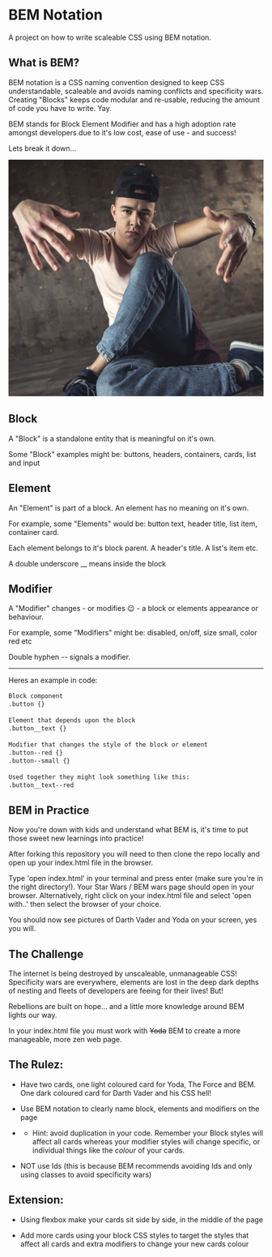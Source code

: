 # BEM Notation

A project on how to write scaleable CSS using BEM notation.

## What is BEM?

BEM notation is a CSS naming convention designed to keep CSS understandable, scaleable and avoids naming conflicts and specificity wars. Creating "Blocks" keeps code modular and re-usable, reducing the amount of code you have to write. Yay.

BEM stands for Block Element Modifier and has a high adoption rate amongst developers due to it's low cost, ease of use - and success!

Lets break it down...

![B-b-break it down!](./break-dance.png)

## Block

A "Block" is a standalone entity that is meaningful on it's own.

Some "Block" examples might be: buttons, headers, containers, cards, list and input 


## Element 

An "Element" is part of a block. An element has no meaning on it's own.

For example, some "Elements" would be: button text, header title, list item, container card. 

Each element belongs to it's block parent. A header's title. A list's item etc. 

A double underscore __ means inside the block


## Modifier

A "Modifier" changes - or modifies 😉 - a block or elements appearance or behaviour.

For example, some "Modifiers" might be: disabled, on/off, size small, color red etc

Double hyphen -- signals a modifier.

------

Heres an example in code:

```
Block component
.button {}

Element that depends upon the block
.button__text {}

Modifier that changes the style of the block or element
.button--red {} 
.button--small {}

Used together they might look something like this:
.button__text--red
```


## BEM in Practice

Now you're down with kids and understand what BEM is, it's time to put those sweet new learnings into practice!

After forking this repository you will need to then clone the repo locally and open up your index.html file in the browser.

Type 'open index.html' in your terminal and press enter (make sure you're in the right directory!). Your Star Wars / BEM wars page should open in your browser. Alternatively, right click on your index.html file and select 'open with..' then select the browser of your choice.

You should now see pictures of Darth Vader and Yoda on your screen, yes you will. 

## The Challenge

The internet is being destroyed by unscaleable, unmanageable CSS! Specificity wars are everywhere, elements are lost in the deep dark depths of nesting and fleets of developers are feeing for their lives! But!

Rebellions are built on hope... and a little more knowledge around BEM lights our way.

In your index.html file you must work with ~~Yoda~~ BEM to create a more manageable, more zen web page.

## The Rulez:

- Have two cards, one light coloured card for Yoda, The Force and BEM. One dark coloured card for Darth Vader and his CSS hell!

- Use BEM notation to clearly name block, elements and modifiers on the page

* * Hint: avoid duplication in your code. Remember your Block styles will affect all cards whereas your modifier styles will change specific, or individual things like the *colour* of your cards.

- NOT use Ids (this is because BEM recommends avoiding Ids and only using classes to avoid specificity wars)


## Extension:

- Using flexbox make your cards sit side by side, in the middle of the page

- Add more cards using your block CSS styles to target the styles that affect all cards and extra modifiers to change your new cards colour
